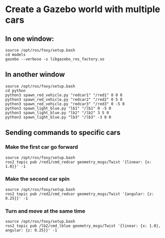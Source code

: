 # Create a Gazebo world with multiple cars
## In one window:
```
source /opt/ros/foxy/setup.bash
cd models
gazebo --verbose -s libgazebo_ros_factory.so
```
## In another window
```
source /opt/ros/foxy/setup.bash
cd python
python3 spawn_red_vehicle.py "redcar1" "/red1" 0 0 0
python3 spawn_red_vehicle.py "redcar2" "/red2" 0 5 0
python3 spawn_red_vehicle.py "redcar3" "/red3" 0 -5 0
python3 spawn_light_blue.py "lb1" "/lb1" 0 -5 0
python3 spawn_light_blue.py "lb2" "/lb2" 3 5 0
python3 spawn_light_blue.py "lb3" "/lb3" -3 0 0
```
## Sending commands to specific cars
### Make the first car go forward
```
source /opt/ros/foxy/setup.bash
ros2 topic pub /red1/cmd_redcar geometry_msgs/Twist '{linear: {x: 1.0}}' -1
```
### Make the second car spin
```
source /opt/ros/foxy/setup.bash
ros2 topic pub /red2/cmd_redcar geometry_msgs/Twist '{angular: {z: 0.25}}' -1
```

### Turn and move at the same time
```
source /opt/ros/foxy/setup.bash
ros2 topic pub /lb2/cmd_lblue geometry_msgs/Twist '{linear: {x: 1.0}, angular: {z: 0.25}}' -1
```